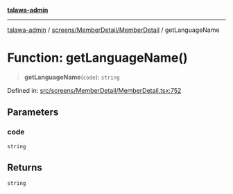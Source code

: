 [**talawa-admin**](../../../../README.md)

***

[talawa-admin](../../../../README.md) / [screens/MemberDetail/MemberDetail](../README.md) / getLanguageName

# Function: getLanguageName()

> **getLanguageName**(`code`): `string`

Defined in: [src/screens/MemberDetail/MemberDetail.tsx:752](https://github.com/bint-Eve/talawa-admin/blob/3ea1bc8148fd1f2efa92a17958ea5a5df0d9cc86/src/screens/MemberDetail/MemberDetail.tsx#L752)

## Parameters

### code

`string`

## Returns

`string`
